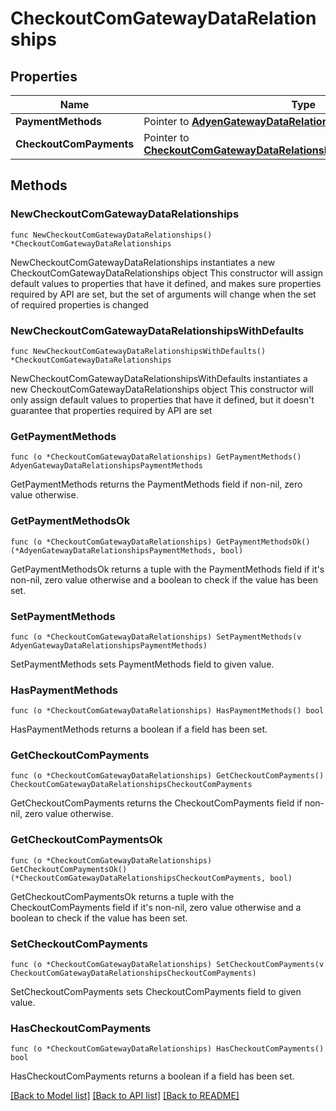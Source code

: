 # CheckoutComGatewayDataRelationships

## Properties

Name | Type | Description | Notes
------------ | ------------- | ------------- | -------------
**PaymentMethods** | Pointer to [**AdyenGatewayDataRelationshipsPaymentMethods**](AdyenGatewayDataRelationshipsPaymentMethods.md) |  | [optional] 
**CheckoutComPayments** | Pointer to [**CheckoutComGatewayDataRelationshipsCheckoutComPayments**](CheckoutComGatewayDataRelationshipsCheckoutComPayments.md) |  | [optional] 

## Methods

### NewCheckoutComGatewayDataRelationships

`func NewCheckoutComGatewayDataRelationships() *CheckoutComGatewayDataRelationships`

NewCheckoutComGatewayDataRelationships instantiates a new CheckoutComGatewayDataRelationships object
This constructor will assign default values to properties that have it defined,
and makes sure properties required by API are set, but the set of arguments
will change when the set of required properties is changed

### NewCheckoutComGatewayDataRelationshipsWithDefaults

`func NewCheckoutComGatewayDataRelationshipsWithDefaults() *CheckoutComGatewayDataRelationships`

NewCheckoutComGatewayDataRelationshipsWithDefaults instantiates a new CheckoutComGatewayDataRelationships object
This constructor will only assign default values to properties that have it defined,
but it doesn't guarantee that properties required by API are set

### GetPaymentMethods

`func (o *CheckoutComGatewayDataRelationships) GetPaymentMethods() AdyenGatewayDataRelationshipsPaymentMethods`

GetPaymentMethods returns the PaymentMethods field if non-nil, zero value otherwise.

### GetPaymentMethodsOk

`func (o *CheckoutComGatewayDataRelationships) GetPaymentMethodsOk() (*AdyenGatewayDataRelationshipsPaymentMethods, bool)`

GetPaymentMethodsOk returns a tuple with the PaymentMethods field if it's non-nil, zero value otherwise
and a boolean to check if the value has been set.

### SetPaymentMethods

`func (o *CheckoutComGatewayDataRelationships) SetPaymentMethods(v AdyenGatewayDataRelationshipsPaymentMethods)`

SetPaymentMethods sets PaymentMethods field to given value.

### HasPaymentMethods

`func (o *CheckoutComGatewayDataRelationships) HasPaymentMethods() bool`

HasPaymentMethods returns a boolean if a field has been set.

### GetCheckoutComPayments

`func (o *CheckoutComGatewayDataRelationships) GetCheckoutComPayments() CheckoutComGatewayDataRelationshipsCheckoutComPayments`

GetCheckoutComPayments returns the CheckoutComPayments field if non-nil, zero value otherwise.

### GetCheckoutComPaymentsOk

`func (o *CheckoutComGatewayDataRelationships) GetCheckoutComPaymentsOk() (*CheckoutComGatewayDataRelationshipsCheckoutComPayments, bool)`

GetCheckoutComPaymentsOk returns a tuple with the CheckoutComPayments field if it's non-nil, zero value otherwise
and a boolean to check if the value has been set.

### SetCheckoutComPayments

`func (o *CheckoutComGatewayDataRelationships) SetCheckoutComPayments(v CheckoutComGatewayDataRelationshipsCheckoutComPayments)`

SetCheckoutComPayments sets CheckoutComPayments field to given value.

### HasCheckoutComPayments

`func (o *CheckoutComGatewayDataRelationships) HasCheckoutComPayments() bool`

HasCheckoutComPayments returns a boolean if a field has been set.


[[Back to Model list]](../README.md#documentation-for-models) [[Back to API list]](../README.md#documentation-for-api-endpoints) [[Back to README]](../README.md)


